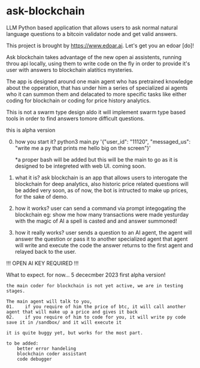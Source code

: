 # ask-blockchain
LLM Python based application that allows users to ask normal natural language questions to a bitcoin validator node and get valid answers.

This project is brought by https://www.edoar.ai. Let's get you an edoar [do]!

Ask blockchain takes advantage of the new open ai assistents, running throu api locally, using them to write code on the fly 
in order to provide it's user with answers to blockchain alatitics mysteries. 

The app is designed around one main agent who has pretrained knowledge about the opperation, 
that has under him a series of specialized ai agents who it can summon them and delacated to more specific tasks
like either coding for blockchain or coding for price history analytics.

This is not a swarm type design aldo it will implement swarm type based tools in order to find answers tomore difficult questions.


this is alpha version

0.  how you start it?
    python3 main.py '{"user_id": "11120", "messaged_us": "write me a py that prints me hello big on the screen"}'

    *a proper bash will be added but this will be the main to go as it is designed to be integreted with web UI.
    coming soon.

1. what it is?
    ask blockchain is an app that allows users to interogate the blockchain for deep analytics, 
    also historic price related questions will be added very soon, as of now, 
    the bot is intructed to make up prices, for the sake of demo.


2. how it works?
    user can send a command via prompt integogating the blockchain
    eg: show me how many transactions were made yesturday
    with the magic of AI a spell is casted and and answer summoned!

3. how it really works?
    user sends a question to an AI agent,
    the agent will answer the question or pass it to another specialized agent
    that agent will write and execute the code
    the answer returns to the first agent and relayed back to the user.


!!! OPEN AI KEY REQUIRED !!! 

What to expect. for now...
    5 dececmber 2023
    first alpha version!

    the main coder for blockchain is not yet active, we are in testing stages.
    
    The main agent will talk to you, 
    01.    if you require of him the price of btc, it will call another agent that will make up a price and gives it back
    02.    if you require of him to code for you, it will write py code save it in /sandbox/ and it will execute it

    it is quite buggy yet, but works for the most part.

    to be added:
        better error handeling
        blockchain coder assistant
        code debugger

